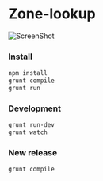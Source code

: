 # Zone-lookup
![ScreenShot](http://imgh.us/screenshot_21.png)

### Install

```sh
npm install
grunt compile
grunt run
```

### Development

```sh
grunt run-dev
grunt watch
```

### New release

```sh
grunt compile
```
